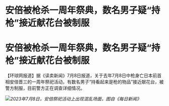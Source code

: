 # 安倍被枪杀一周年祭典，数名男子疑“持枪”接近献花台被制服

# 安倍被枪杀一周年祭典，数名男子疑“持枪”接近献花台被制服

【环球网报道】据《读卖新闻》7月8日报道，关于去年7月8日中枪身亡日本前首相安倍晋三的一周年祭祀活动，有数名男子“持看起来是枪的物品”接近献花台，被警方制服，目前警方正在调查详细情况。

![](https://inews.gtimg.com/om_bt/OWnXQopNrHp8EKvvqd0P529hreQHryqTmj9pkHWsURc1YAA/1000)_2023年7月8日，安倍祭祀活动上出现混乱场面，图自《每日新闻》_

